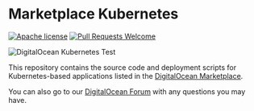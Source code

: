 # Marketplace Kubernetes

[![Apache license](https://img.shields.io/badge/license-Apache-blue.svg)](LICENSE) [![Pull Requests Welcome](https://img.shields.io/badge/PRs-welcome-brightgreen.svg?style=flat)](http://makeapullrequest.com)

![DigitalOcean Kubernetes Test](https://github.com/arosales/marketplace-kubernetes/workflows/DigitalOcean%20Kubernetes%20Test/badge.svg)

This repository contains the source code and deployment scripts for Kubernetes-based applications listed in the [DigitalOcean Marketplace](https://marketplace.digitalocean.com).

You can also go to our [DigitalOcean Forum](https://forum.digitalocean.com/) with any questions you may have. 
